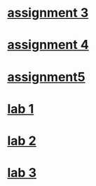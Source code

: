 # [assignment 3](https://github.com/manishshresth-19/wt-lab-assignment/tree/master/Assignment/Assignment3)
# [assignment 4](https://github.com/manishshresth-19/wt-lab-assignment/tree/master/Assignment/assignment%204)
# [assignment5](https://shresthamanish2003.com.np)
# [lab 1](https://github.com/manishshresth-19/wt-lab-assignment/tree/master/Lab/lab%201)
# [lab 2](https://github.com/manishshresth-19/wt-lab-assignment/tree/master/Lab/lab%202)
# [lab 3](https://github.com/manishshresth-19/wt-lab-assignment/tree/master/Lab/lab%203)
# 